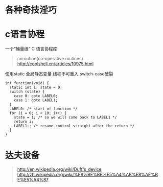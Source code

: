 # 各种奇技淫巧

# c语言协程

一个“蝇量级” C 语言协程库

>  coroutine(co-operative routines) http://coolshell.cn/articles/10975.html

使用static 全局静态变量.线程不可重入.switch-case破裂


	int function(void) {
	  static int i, state = 0;
	  switch (state) {
		case 0: goto LABEL0;
		case 1: goto LABEL1;
	  }
	  LABEL0: /* start of function */
	  for (i = 0; i < 10; i++) {
		state = 1; /* so we will come back to LABEL1 */
		return i;
		LABEL1:; /* resume control straight after the return */
	  }
	}


# 达夫设备

> http://en.wikipedia.org/wiki/Duff's_device
> http://zh.wikipedia.org/wiki/%E8%BE%BE%E5%A4%AB%E8%AE%BE%E5%A4%87
